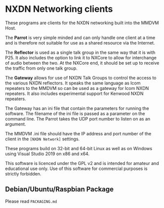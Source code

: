 # NXDN Networking clients

These programs are clients for the NXDN networking built into the MMDVM Host.

The **Parrot** is very simple minded and can only handle one client at a time and
is therefore not suitable for use as a shared resource via the Internet.

The **Reflector** is used as a single talk group in the same way that it is with
P25. It also includes the option to link it to NXCore to allow for interchange
of audio between the two. At the NXCore end, it should be set up to receive the
traffic from only one talk group.

The **Gateway** allows for use of NXDN Talk Groups to control the access to the
various NXDN reflectors. It speaks the same language as Icom repeaters to the
MMDVM so can be used as a gateway for Icom NXDN repeaters. It also
includes experimental support for Kenwood NXDN repeaters.

The Gateway has an ini file that contain the parameters for running the
software. The filename of the ini file is passed as a parameter on the command
line. The Parrot takes the UDP port number to listen on as an argument.

The MMDVM .ini file should have the IP address and port number of the client in
the `[NXDN Network]` settings.

These programs build on 32-bit and 64-bit Linux as well as on Windows using
Visual Studio 2019 on x86 and x64.

This software is licenced under the GPL v2 and is intended for amateur and
educational use only. Use of this software for commercial purposes is strictly
forbidden.

## Debian/Ubuntu/Raspbian Package

Please read `PACKAGING.md`
